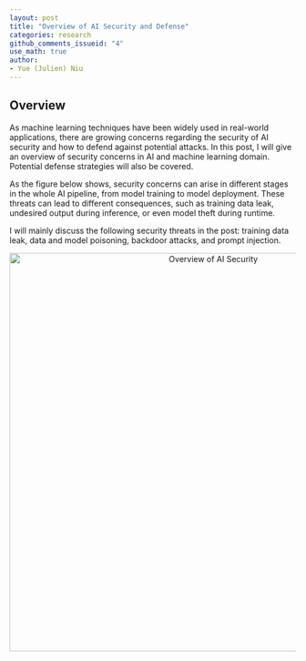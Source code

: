 ```yaml
---
layout: post
title: "Overview of AI Security and Defense"
categories: research
github_comments_issueid: "4"
use_math: true
author:
- Yue (Julien) Niu
---
```


## Overview

As machine learning techniques have been widely used in real-world applications,
there are growing concerns regarding the security of AI security and how to defend 
against potential attacks. In this post, I will give an overview of security concerns 
in AI and machine learning domain. Potential defense strategies will also be covered.

As the figure below shows, security concerns can arise in different stages in the
whole AI pipeline, from model training to model deployment. 
These threats can lead to different consequences, such as training data leak, 
undesired output during inference, or even model theft during runtime. 

I will mainly discuss the following security threats in the post: 
training data leak, data and model poisoning, backdoor attacks, and prompt injection.

<p style="text-align: center;">
<img src="https://yuehniu.github.io/homepage//assets/fig/aisecurity/AISecurityOverview.png" alt="Overview of AI Security" width="700"/>
</p>